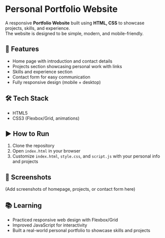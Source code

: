 # Personal Portfolio Website

A responsive **Portfolio Website** built using **HTML, CSS** to showcase projects, skills, and experience.  
The website is designed to be simple, modern, and mobile-friendly.

## 🚀 Features
- Home page with introduction and contact details  
- Projects section showcasing personal work with links  
- Skills and experience section  
- Contact form for easy communication  
- Fully responsive design (mobile + desktop)  

## 🛠️ Tech Stack
- HTML5  
- CSS3 (Flexbox/Grid, animations)   

## ▶️ How to Run
1. Clone the repository  
2. Open `index.html` in your browser  
3. Customize `index.html`, `style.css`, and `script.js` with your personal info and projects  

## 📸 Screenshots
(Add screenshots of homepage, projects, or contact form here)  

## 📚 Learning
- Practiced responsive web design with Flexbox/Grid  
- Improved JavaScript for interactivity  
- Built a real-world personal portfolio to showcase skills and projects  
